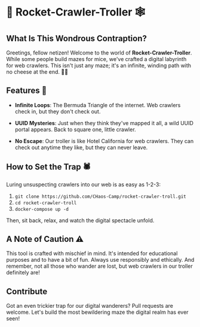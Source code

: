 
# 🚀 Rocket-Crawler-Troller 🕸️

## What Is This Wondrous Contraption?

Greetings, fellow netizen! Welcome to the world of **Rocket-Crawler-Troller**. While some people build mazes for mice, we've crafted a digital labyrinth for web crawlers. This isn't just any maze; it's an infinite, winding path with no cheese at the end. 🚫🧀

## Features 🌌

- **Infinite Loops**: The Bermuda Triangle of the internet. Web crawlers check in, but they don't check out.
  
- **UUID Mysteries**: Just when they think they've mapped it all, a wild UUID portal appears. Back to square one, little crawler.
  
- **No Escape**: Our troller is like Hotel California for web crawlers. They can check out anytime they like, but they can never leave.

## How to Set the Trap 🕷️

Luring unsuspecting crawlers into our web is as easy as 1-2-3:

1. `git clone https://github.com/CHaos-Camp/rocket-crawler-troll.git`
2. `cd rocket-crawler-troll`
3. `docker-compose up -d`

Then, sit back, relax, and watch the digital spectacle unfold.

## A Note of Caution ⚠️

This tool is crafted with mischief in mind. It's intended for educational purposes and to have a bit of fun. Always use responsibly and ethically. And remember, not all those who wander are lost, but web crawlers in our troller definitely are!

## Contribute

Got an even trickier trap for our digital wanderers? Pull requests are welcome. Let's build the most bewildering maze the digital realm has ever seen!
